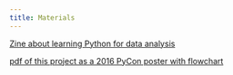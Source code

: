 ```yaml
---
title: Materials
---
```

[Zine about learning Python for data analysis](http://roxjohnson.com/notes/2016/04/25/zine.html)

[pdf of this project as a 2016 PyCon poster with flowchart](https://github.com/roxanneminerals/documents/blob/master/pycon%202016%20poster%20final.pdf)
